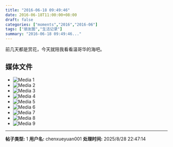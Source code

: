 ```yaml
---
title: "2016-06-18 09:49:46"
date: 2016-06-18T11:00:00+08:00
draft: false
categories: ["moments","2016","2016-06"]
tags: ["朋友圈","生活记录"]
summary: "2016-06-18 09:49:46..."
---
```


前几天都是赏花，今天就陪我看看温哥华的海吧。

## 媒体文件

- ![Media 1](/Moments/photos/2016-06-18/201606180949460.jpg)
- ![Media 2](/Moments/photos/2016-06-18/201606180949461.jpg)
- ![Media 3](/Moments/photos/2016-06-18/201606180949462.jpg)
- ![Media 4](/Moments/photos/2016-06-18/201606180949463.jpg)
- ![Media 5](/Moments/photos/2016-06-18/201606180949464.jpg)
- ![Media 6](/Moments/photos/2016-06-18/201606180949465.jpg)
- ![Media 7](/Moments/photos/2016-06-18/201606180949466.jpg)
- ![Media 8](/Moments/photos/2016-06-18/201606180949467.jpg)
- ![Media 9](/Moments/photos/2016-06-18/201606180949468.jpg)

---

**帖子类型:** 1
**用户名:** chenxueyuan001
**处理时间:** 2025/8/28 22:47:14